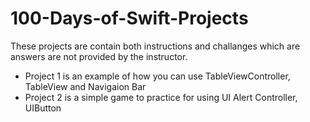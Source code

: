 # 100-Days-of-Swift-Projects
These projects are contain both instructions and challanges which are answers are not provided by the instructor.
 - Project 1 is an example of how you can use TableViewController, TableView and Navigaion Bar 
 - Project 2 is a simple game to practice for using UI Alert Controller, UIButton
